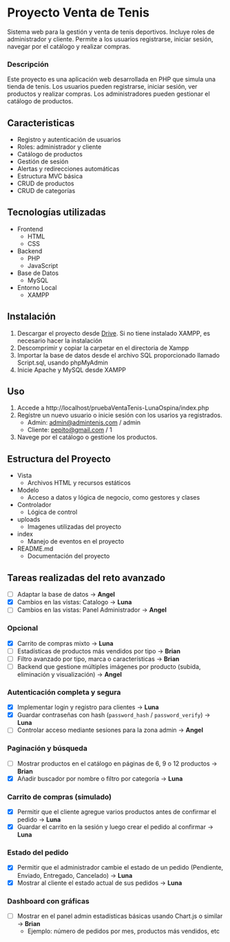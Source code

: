 # Proyecto Venta de Tenis
Sistema web para la gestión y venta de tenis deportivos. Incluye roles de administrador y cliente. Permite a los usuarios registrarse, iniciar sesión, navegar por el catálogo y realizar compras.

### Descripción
Este proyecto es una aplicación web desarrollada en PHP que simula una tienda de tenis. Los usuarios pueden registrarse, iniciar sesión, ver productos y realizar compras. Los administradores pueden gestionar el catálogo de productos. 

## Caracteristicas
- Registro y autenticación de usuarios
- Roles: administrador y cliente
- Catálogo de productos
- Gestión de sesión
- Alertas y redirecciones automáticas
- Estructura MVC básica
- CRUD de productos
- CRUD de categorías

## Tecnologías utilizadas
- Frontend
    - HTML
    - CSS
- Backend
    - PHP
    - JavaScript
- Base de Datos
    - MySQL
- Entorno Local
    - XAMPP

## Instalación
1. Descargar el proyecto desde [Drive](https://drive.google.com/drive/folders/14cO-4vOpz9Py0uEMDCC-yMhWo8rONps6?usp=sharing). Si no tiene instalado XAMPP, es necesario hacer la instalación
2. Descomprimir y copiar la carpetar en el directoria de Xampp
3. Importar la base de datos desde el archivo SQL proporcionado llamado Script.sql, usando phpMyAdmin
4. Inicie Apache y MySQL desde XAMPP

## Uso
1. Accede a http://localhost/pruebaVentaTenis-LunaOspina/index.php
2. Regístre un nuevo usuario o inicie sesión con los usarios ya registrados.
    - Admin: admin@admintenis.com / admin
    - Cliente: pepito@gmail.com / 1
3. Navege por el catálogo o gestione los productos.

## Estructura del Proyecto
- Vista
    - Archivos HTML y recursos estáticos
- Modelo
    - Acceso a datos y lógica de negocio, como gestores y clases
- Controlador
    - 	Lógica de control
- uploads
    - Imagenes utilizadas del proyecto
- index
    - Manejo de eventos en el proyecto
- README.md
    - Documentación del proyecto

## Tareas realizadas del reto avanzado

- [ ] Adaptar la base de datos -> **Angel**
- [x] Cambios en las vistas: Catalogo -> **Luna**
- [ ] Cambios en las vistas: Panel Administrador -> **Angel**

### Opcional
- [x] Carrito de compras mixto -> **Luna**
- [ ] Estadísticas de productos más vendidos por tipo -> **Brian**
- [ ] Filtro avanzado por tipo, marca o características -> **Brian**
- [ ] Backend que gestione múltiples imágenes por producto (subida, eliminación y visualización) -> **Angel**

### Autenticación completa y segura
- [x] Implementar login y registro para clientes -> **Luna**
- [x] Guardar contraseñas con hash (`password_hash` / `password_verify`) -> **Luna**
- [ ] Controlar acceso mediante sesiones para la zona admin -> **Angel**

### Paginación y búsqueda
- [ ] Mostrar productos en el catálogo en páginas de 6, 9 o 12 productos -> **Brian**
- [x] Añadir buscador por nombre o filtro por categoría -> **Luna**

### Carrito de compras (simulado)
- [x] Permitir que el cliente agregue varios productos antes de confirmar el pedido -> **Luna**
- [x] Guardar el carrito en la sesión y luego crear el pedido al confirmar -> **Luna**

### Estado del pedido
- [x] Permitir que el administrador cambie el estado de un pedido (Pendiente, Enviado, Entregado, Cancelado) -> **Luna**
- [x] Mostrar al cliente el estado actual de sus pedidos -> **Luna**

### Dashboard con gráficas
- [ ] Mostrar en el panel admin estadísticas básicas usando Chart.js o similar -> **Brian**
    - Ejemplo: número de pedidos por mes, productos más vendidos, etc